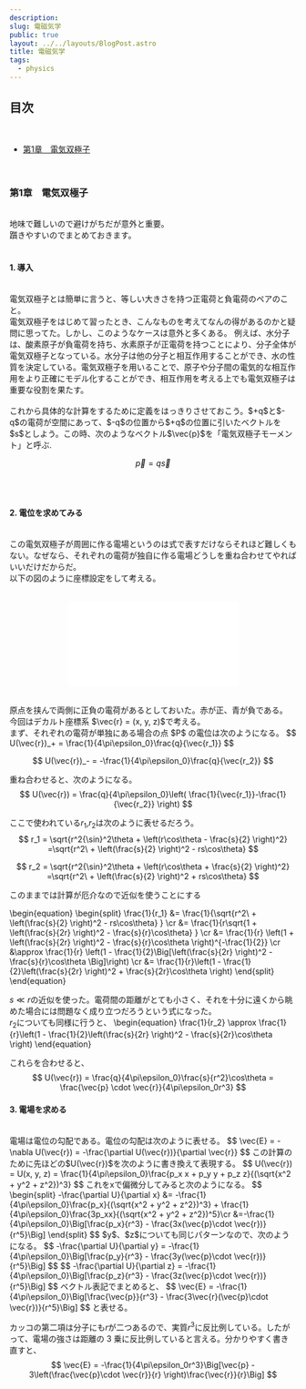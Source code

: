 ```yaml
---
description: 
slug: 電磁気学
public: true
layout: ../../layouts/BlogPost.astro
title: 電磁気学
tags:
  - physics
---
```


</script>
<script type="text/javascript"
  src="http://cdn.mathjax.org/mathjax/latest/MathJax.js?config=TeX-AMS-MML_HTMLorMML">
</script>
<script type="text/x-mathjax-config">
MathJax.Hub.Config({
  tex2jax: {inlineMath: [['$','$'], ['\\(','\\)']]}
});
</script>
<script type="text/javascript"
  src="https://cdnjs.cloudflare.com/ajax/libs/mathjax/2.7.7/MathJax.js?config=TeX-AMS-MML_HTMLorMML">
</script>

## 目次
<br>

- [第1章　電気双極子](#chapter1)
<!-- - [第2章　本題1](#chapter2)
- [第3章　本題2](#chapter3) -->

<br>

### 第1章　電気双極子　<a name="chapter1"></a>
<br>
地味で難しいので避けがちだが意外と重要。
<br>
躓きやすいのでまとめておきます。
<br>
<br>

#### 1. 導入
<br>
電気双極子とは簡単に言うと、等しい大きさを持つ正電荷と負電荷のペアのこと。
<br>電気双極子をはじめて習ったとき、こんなものを考えてなんの得があるのかと疑問に思ってた。しかし、このようなケースは意外と多くある。
例えば、水分子は、酸素原子が負電荷を持ち、水素原子が正電荷を持つことにより、分子全体が電気双極子となっている。水分子は他の分子と相互作用することができ、水の性質を決定している。電気双極子を用いることで、原子や分子間の電気的な相互作用をより正確にモデル化することができ、相互作用を考える上でも電気双極子は重要な役割を果たす。
<br>
<br>
これから具体的な計算をするために定義をはっきりさせておこう。$+q$と$-q$の電荷が空間にあって、$-q$の位置から$+q$の位置に引いたベクトルを$s$としよう。この時、次のようなベクトル$\vec{p}$を「電気双極子モーメント」と呼ぶ.

$$
\vec{p} = q \vec{s}
$$

<br>
<br>

#### 2. 電位を求めてみる
<br>
この電気双極子が周囲に作る電場というのは式で表すだけならそれほど難しくもない。なぜなら、それぞれの電荷が独自に作る電場どうしを重ね合わせてやればいいだけだからだ。
<br>
以下の図のように座標設定をして考える。
<br>
<br>

<div align="center">

![sanwa-supply-cb-cterd5_3.jpeg](/posts/Screenshot.pdf)
</div>
<br>
原点を挟んで両側に正負の電荷があるとしておいた。赤が正、青が負である。
今回はデカルト座標系 $\vec{r} = (x, y, z)$で考える。
<br>
まず、それぞれの電荷が単独にある場合の点 $P$ の電位は次のようになる。
$$
U(\vec{r})_+ = \frac{1}{4\pi\epsilon_0}\frac{q}{\vec{r_1}}
$$

$$
U(\vec{r})_- = -\frac{1}{4\pi\epsilon_0}\frac{q}{\vec{r_2}}
$$

重ね合わせると、次のようになる。
$$
U(\vec{r}) = \frac{q}{4\pi\epsilon_0}\left( \frac{1}{\vec{r_1}}-\frac{1}{\vec{r_2}} \right)
$$

ここで使われている$r_1$,$r_2$は次のように表せるだろう。
$$
r_1 = \sqrt{r^2{\sin}^2\theta + \left(r\cos\theta - \frac{s}{2} \right)^2} =\sqrt{r^2\ + \left(\frac{s}{2} \right)^2 - rs\cos\theta} 
$$

$$
r_2 = \sqrt{r^2{\sin}^2\theta + \left(r\cos\theta + \frac{s}{2} \right)^2} =\sqrt{r^2\ + \left(\frac{s}{2} \right)^2 + rs\cos\theta} 
$$

このままでは計算が厄介なので近似を使うことにする

\begin{equation}
\begin{split}
\frac{1}{r_1} &= \frac{1}{\sqrt{r^2\ + \left(\frac{s}{2} \right)^2 - rs\cos\theta} } \cr
&= \frac{1}{r\sqrt{1 + \left(\frac{s}{2r} \right)^2 - \frac{s}{r}\cos\theta} } \cr
&= \frac{1}{r} \left(1 + \left(\frac{s}{2r} \right)^2 - \frac{s}{r}\cos\theta \right)^{-\frac{1}{2}}  \cr
&\approx \frac{1}{r} \left(1 - \frac{1}{2}\Big[\left(\frac{s}{2r} \right)^2 - \frac{s}{r}\cos\theta \Big]\right) \cr
&= \frac{1}{r}\left(1 - \frac{1}{2}\left(\frac{s}{2r} \right)^2 + \frac{s}{2r}\cos\theta \right)
\end{split}
\end{equation}

$s \ll r$の近似を使った。電荷間の距離がとても小さく、それを十分に遠くから眺めた場合には問題なく成り立つだろうという式になった。
<br>
$r_2$についても同様に行うと、
\begin{equation}
\frac{1}{r_2} \approx \frac{1}{r}\left(1 - \frac{1}{2}\left(\frac{s}{2r} \right)^2 - \frac{s}{2r}\cos\theta \right)
\end{equation}

これらを合わせると、
$$
U(\vec{r}) = \frac{q}{4\pi\epsilon_0}\frac{s}{r^2}\cos\theta = \frac{\vec{p} \cdot \vec{r}}{4\pi\epsilon_0r^3}
$$

#### 3. 電場を求める
<br>
電場は電位の勾配である。電位の勾配は次のように表せる。
$$
\vec{E} = -\nabla U(\vec{r}) = -\frac{\partial U(\vec{r})}{\partial \vec{r}}
$$
この計算のために先ほどの$U(\vec{r})$を次のように書き換えて表現する。
$$
U(\vec{r}) = U(x, y, z) = \frac{1}{4\pi\epsilon_0}\frac{p_x x + p_y y + p_z z}{(\sqrt{x^2 + y^2 + z^2})^3}
$$
これをxで偏微分してみると次のようになる。
$$
\begin{split}
-\frac{\partial U}{\partial x} &= -\frac{1}{4\pi\epsilon_0}\frac{p_x}{(\sqrt{x^2 + y^2 + z^2})^3} + \frac{1}{4\pi\epsilon_0}\frac{3p_xx}{(\sqrt{x^2 + y^2 + z^2})^5}\cr
&=-\frac{1}{4\pi\epsilon_0}\Big[\frac{p_x}{r^3} - \frac{3x(\vec{p}\cdot \vec{r})}{r^5}\Big]
\end{split}
$$
$y$、$z$についても同じパターンなので、次のようになる。
$$
-\frac{\partial U}{\partial y} = -\frac{1}{4\pi\epsilon_0}\Big[\frac{p_y}{r^3} - \frac{3y(\vec{p}\cdot \vec{r})}{r^5}\Big]
$$
$$
-\frac{\partial U}{\partial z} = -\frac{1}{4\pi\epsilon_0}\Big[\frac{p_z}{r^3} - \frac{3z(\vec{p}\cdot \vec{r})}{r^5}\Big]
$$
ベクトル表記でまとめると、
$$
\vec{E} = -\frac{1}{4\pi\epsilon_0}\Big[\frac{\vec{p}}{r^3} - \frac{3\vec{r}(\vec{p}\cdot \vec{r})}{r^5}\Big]
$$
と表せる。

カッコの第二項は分子にも$r$が二つあるので、実質$r^3$に反比例している。したがって、電場の強さは距離の 3 乗に反比例していると言える。分かりやすく書き直すと、
$$
\vec{E} = -\frac{1}{4\pi\epsilon_0r^3}\Big[\vec{p} - 3\left(\frac{\vec{p}\cdot \vec{r}}{r} \right)\frac{\vec{r}}{r}\Big]
$$